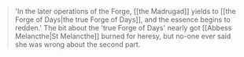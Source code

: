 > 'In the later operations of the Forge, [[the Madrugad]] yields to [[the Forge of Days|the true Forge of Days]], and the essence begins to redden.' The bit about the 'true Forge of Days' nearly got [[Abbess Melancthe|St Melancthe]] burned for heresy, but no-one ever said she was wrong about the second part.